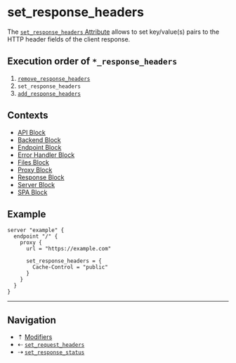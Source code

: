 # set_response_headers

The [`set_response_headers` Attribute](../attributes.md) allows to set key/value(s)
pairs to the HTTP header fields of the client response.

## Execution order of `*_response_headers`

1. [`remove_response_headers`](remove-response-headers.md)
2. `set_response_headers`
3. [`add_response_headers`](add-response-headers.md)

## Contexts

* [API Block](../blocks/api.md)
* [Backend Block](../blocks/backend.md)
* [Endpoint Block](../blocks/endpoint.md)
* [Error Handler Block](../blocks/error-handler.md)
* [Files Block](../blocks/files.md)
* [Proxy Block](../blocks/proxy.md)
* [Response Block](../blocks/response.md)
* [Server Block](../blocks/server.md)
* [SPA Block](../blocks/spa.md)

## Example

```hcl
server "example" {
  endpoint "/" {
    proxy {
      url = "https://example.com"

      set_response_headers = {
        Cache-Control = "public"
      }
    }
  }
}
```

-----

## Navigation

* &#8673; [Modifiers](../modifiers.md)
* &#8672; [`set_request_headers`](set-request-headers.md)
* &#8674; [`set_response_status`](set-response-status.md)
